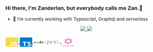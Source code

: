 <!-- Old Status Card -->
<!-- <p align="start">
 <img src="https://github-readme-stats.vercel.app/api?username=zanderlan-n&show_icons=true&theme=gotham&count_private=true&show_icons=true" alt="zanderlan-n" style="width:100%" />
</p> -->
<!-- <p align="start">
 <img align="center" src="https://github-readme-stats.anuraghazra1.vercel.app/api/top-langs/?username=zanderlan-n&layout=compact&theme=gotham" />
</p> -->

<!-- Old Status Card - 2 -->

<!-- ![Metrics](https://metrics.lecoq.io/zanderlan-n?template=classic&languages=1&achievements=1&languages.limit=8&languages.sections=most-used&languages.colors=github&languages.threshold=0%25&languages.indepth=false&languages.categories=markup%2C%20programming&languages.recent.categories=markup%2C%20programming&languages.recent.load=300&languages.recent.days=14&achievements.threshold=C&achievements.secrets=true&achievements.display=detailed&achievements.limit=0&config.timezone=America%2FSao_Paulo) -->

### Hi there, I'm Zanderlan, but everybody calls me Zan.👋

<!--

Here are some ideas to get you started:

- 🔭 I’m currently working on ...
- 🌱 I’m currently learning ...
- 👯 I’m looking to collaborate on ...
- 🤔 I’m looking for help with ...
- 💬 Ask me about ...
- 📫 How to reach me: ...
- 😄 Pronouns: ...
- ⚡ Fun fact: ...
-->

- 🔭 I’m currently working with Typescript, Graphql and serverless

<div align="center">
  <a href="https://github.com/zanderlan-n">
  <img height="180em" src="https://github-readme-stats.vercel.app/api?username=zanderlan-n&show_icons=true&theme=tokyonight&include_all_commits=true&count_private=true"/>
  <img height="180em" src="https://github-readme-stats.vercel.app/api/top-langs/?username=zanderlan-n&layout=compact&langs_count=7&theme=tokyonight"/>
</div>
  
<div style="display: inline_block"><br>
  <img align="center" alt="zanderlan-Js" height="30" width="40" src="https://raw.githubusercontent.com/devicons/devicon/master/icons/javascript/javascript-plain.svg">
  <img align="center" alt="zanderlan-Ts" height="30" width="40" src="https://raw.githubusercontent.com/devicons/devicon/master/icons/typescript/typescript-plain.svg">
  <img align="center" alt="zanderlan-Ts" height="30" width="40" src="https://github.com/devicons/devicon/blob/master/icons/nodejs/nodejs-original-wordmark.svg">
  <img align="center" alt="zanderlan-Ts" height="30" width="40" src="https://github.com/devicons/devicon/blob/master/icons/nextjs/nextjs-original-wordmark.svg">
  <img align="center" alt="zanderlan-Ts" height="30" width="40" src="https://github.com/devicons/devicon/blob/master/icons/graphql/graphql-plain-wordmark.svg">
</div>
